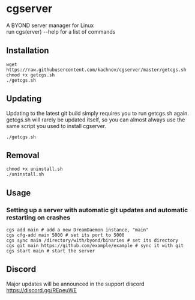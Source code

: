 # cgserver
A BYOND server manager for Linux
<br>
run cgs(erver) --help for a list of commands

## Installation
```
wget https://raw.githubusercontent.com/kachnov/cgserver/master/getcgs.sh
chmod +x getcgs.sh
./getcgs.sh
```

## Updating
Updating to the latest git build simply requires you to run getcgs.sh again.
<br>
getcgs.sh will rarely be updated itself, so you can almost always use the same script you used to  install cgserver.
```
./getcgs.sh
```

## Removal
```
chmod +x uninstall.sh
./uninstall.sh
```

## Usage

### Setting up a server with automatic git updates and automatic restarting on crashes
```
cgs add main # add a new DreamDaemon instance, "main"
cgs cfg-add main 5000 # set its port to 5000
cgs sync main /directory/with/byond/binaries # set its directory
cgs git main https://github.com/example/example # sync it with git
cgs start main # start the server
```

## Discord
Major updates will be announced in the support discord
<br>
https://discord.gg/REpeuWE
